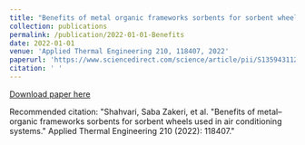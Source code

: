```yaml
---
title: "Benefits of metal organic frameworks sorbents for sorbent wheels used in air conditioning systems"
collection: publications
permalink: /publication/2022-01-01-Benefits
date: 2022-01-01
venue: 'Applied Thermal Engineering 210, 118407, 2022'
paperurl: 'https://www.sciencedirect.com/science/article/pii/S1359431122003635'
citation: ' '
---
```

[Download paper here](https://www.sciencedirect.com/science/article/pii/S1359431122003635)

Recommended citation: "Shahvari, Saba Zakeri, et al. "Benefits of metal–organic frameworks sorbents for sorbent wheels used in air conditioning systems." Applied Thermal Engineering 210 (2022): 118407."
